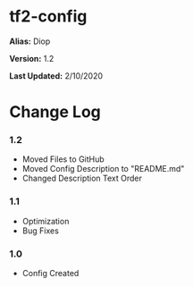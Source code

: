 # tf2-config
<b>Alias:</b>           Diop

<b>Version:</b>         1.2

<b>Last Updated:</b>    2/10/2020

# Change Log

### 1.2
- Moved Files to GitHub
- Moved Config Description to "README.md"
- Changed Description Text Order

### 1.1 
- Optimization
- Bug Fixes

### 1.0
- Config Created
